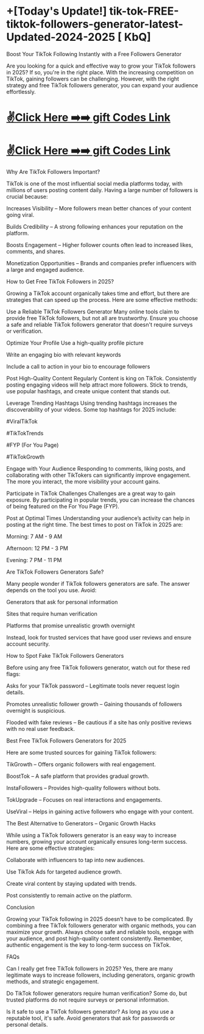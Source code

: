 # +[Today's Update!] tik-tok-FREE-tiktok-followers-generator-latest-Updated-2024-2025 [ KbQ]
Boost Your TikTok Following Instantly with a Free Followers Generator

Are you looking for a quick and effective way to grow your TikTok followers in 2025? If so, you're in the right place. With the increasing competition on TikTok, gaining followers can be challenging. However, with the right strategy and free TikTok followers generator, you can expand your audience effortlessly.

 # [✌️Click Here ➡️➡️   gift Codes Link](https://www.aeroned.com/getmedia/35af5edc-2776-4bd6-ba06-05fa9744f344/newtiktokra.html.aspx)

 # [✌️Click Here ➡️➡️   gift Codes Link](https://www.aeroned.com/getmedia/35af5edc-2776-4bd6-ba06-05fa9744f344/newtiktokra.html.aspx)


Why Are TikTok Followers Important?

TikTok is one of the most influential social media platforms today, with millions of users posting content daily. Having a large number of followers is crucial because:

Increases Visibility – More followers mean better chances of your content going viral.

Builds Credibility – A strong following enhances your reputation on the platform.

Boosts Engagement – Higher follower counts often lead to increased likes, comments, and shares.

Monetization Opportunities – Brands and companies prefer influencers with a large and engaged audience.

How to Get Free TikTok Followers in 2025?

Growing a TikTok account organically takes time and effort, but there are strategies that can speed up the process. Here are some effective methods:

Use a Reliable TikTok Followers Generator
Many online tools claim to provide free TikTok followers, but not all are trustworthy. Ensure you choose a safe and reliable TikTok followers generator that doesn't require surveys or verification.

Optimize Your Profile
Use a high-quality profile picture

Write an engaging bio with relevant keywords

Include a call to action in your bio to encourage followers

Post High-Quality Content Regularly
Content is king on TikTok. Consistently posting engaging videos will help attract more followers. Stick to trends, use popular hashtags, and create unique content that stands out.

Leverage Trending Hashtags
Using trending hashtags increases the discoverability of your videos. Some top hashtags for 2025 include:

#ViralTikTok

#TikTokTrends

#FYP (For You Page)

#TikTokGrowth

Engage with Your Audience
Responding to comments, liking posts, and collaborating with other TikTokers can significantly improve engagement. The more you interact, the more visibility your account gains.

Participate in TikTok Challenges
Challenges are a great way to gain exposure. By participating in popular trends, you can increase the chances of being featured on the For You Page (FYP).

Post at Optimal Times
Understanding your audience’s activity can help in posting at the right time. The best times to post on TikTok in 2025 are:

Morning: 7 AM - 9 AM

Afternoon: 12 PM - 3 PM

Evening: 7 PM - 11 PM

Are TikTok Followers Generators Safe?

Many people wonder if TikTok followers generators are safe. The answer depends on the tool you use. Avoid:

Generators that ask for personal information

Sites that require human verification

Platforms that promise unrealistic growth overnight

Instead, look for trusted services that have good user reviews and ensure account security.

How to Spot Fake TikTok Followers Generators

Before using any free TikTok followers generator, watch out for these red flags:

Asks for your TikTok password – Legitimate tools never request login details.

Promotes unrealistic follower growth – Gaining thousands of followers overnight is suspicious.

Flooded with fake reviews – Be cautious if a site has only positive reviews with no real user feedback.

Best Free TikTok Followers Generators for 2025

Here are some trusted sources for gaining TikTok followers:

TikGrowth – Offers organic followers with real engagement.

BoostTok – A safe platform that provides gradual growth.

InstaFollowers – Provides high-quality followers without bots.

TokUpgrade – Focuses on real interactions and engagements.

UseViral – Helps in gaining active followers who engage with your content.

The Best Alternative to Generators – Organic Growth Hacks

While using a TikTok followers generator is an easy way to increase numbers, growing your account organically ensures long-term success. Here are some effective strategies:

Collaborate with influencers to tap into new audiences.

Use TikTok Ads for targeted audience growth.

Create viral content by staying updated with trends.

Post consistently to remain active on the platform.

Conclusion

Growing your TikTok following in 2025 doesn’t have to be complicated. By combining a free TikTok followers generator with organic methods, you can maximize your growth. Always choose safe and reliable tools, engage with your audience, and post high-quality content consistently. Remember, authentic engagement is the key to long-term success on TikTok.

FAQs

Can I really get free TikTok followers in 2025?
Yes, there are many legitimate ways to increase followers, including generators, organic growth methods, and strategic engagement.

Do TikTok follower generators require human verification?
Some do, but trusted platforms do not require surveys or personal information.

Is it safe to use a TikTok followers generator?
As long as you use a reputable tool, it's safe. Avoid generators that ask for passwords or personal details.
